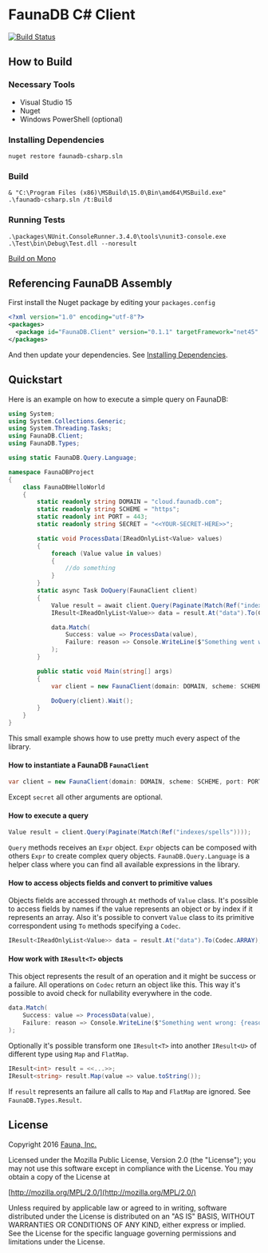 # FaunaDB C# Client

[![Build Status](https://travis-ci.org/faunadb/faunadb-csharp.svg?branch=master)](https://travis-ci.org/faunadb/faunadb-csharp)

## How to Build

### Necessary Tools

* Visual Studio 15
* Nuget
* Windows PowerShell (optional)

### Installing Dependencies

`nuget restore faunadb-csharp.sln`

### Build

`& "C:\Program Files (x86)\MSBuild\15.0\Bin\amd64\MSBuild.exe" .\faunadb-csharp.sln /t:Build`

### Running Tests

`.\packages\NUnit.ConsoleRunner.3.4.0\tools\nunit3-console.exe .\Test\bin\Debug\Test.dll --noresult`

[Build on Mono](./Build-Mono.md)

## Referencing FaunaDB Assembly

First install the Nuget package by editing your `packages.config`

```xml
<?xml version="1.0" encoding="utf-8"?>
<packages>
  <package id="FaunaDB.Client" version="0.1.1" targetFramework="net45" />
</packages>
```

And then update your dependencies. See [Installing Dependencies](#installing-dependencies).

## Quickstart

Here is an example on how to execute a simple query on FaunaDB:

```csharp
using System;
using System.Collections.Generic;
using System.Threading.Tasks;
using FaunaDB.Client;
using FaunaDB.Types;

using static FaunaDB.Query.Language;

namespace FaunaDBProject
{
    class FaunaDBHelloWorld
    {
        static readonly string DOMAIN = "cloud.faunadb.com";
        static readonly string SCHEME = "https";
        static readonly int PORT = 443;
        static readonly string SECRET = "<<YOUR-SECRET-HERE>>";

        static void ProcessData(IReadOnlyList<Value> values)
        {
            foreach (Value value in values)
            {
                //do something
            }
        }
        static async Task DoQuery(FaunaClient client)
        {
            Value result = await client.Query(Paginate(Match(Ref("indexes/spells"))));
            IResult<IReadOnlyList<Value>> data = result.At("data").To(Codec.ARRAY);

            data.Match(
                Success: value => ProcessData(value),
                Failure: reason => Console.WriteLine($"Something went wrong: {reason}")
            );
        }

        public static void Main(string[] args)
        {
            var client = new FaunaClient(domain: DOMAIN, scheme: SCHEME, port: PORT, secret: SECRET);

            DoQuery(client).Wait();
        }
    }
}
```

This small example shows how to use pretty much every aspect of the library.

#### How to instantiate a FaunaDB `FaunaClient`

```csharp
var client = new FaunaClient(domain: DOMAIN, scheme: SCHEME, port: PORT, secret: SECRET);
```

Except `secret` all other arguments are optional.

#### How to execute a query

```csharp
Value result = client.Query(Paginate(Match(Ref("indexes/spells"))));
```

`Query` methods receives an `Expr` object. `Expr` objects can be composed with others `Expr` to create complex query objects. `FaunaDB.Query.Language` is a helper class where you can find all available expressions in the library.

#### How to access objects fields and convert to primitive values

Objects fields are accessed through `At` methods of `Value` class. It's possible to access fields by names if the value represents an object or by index if it represents an array. Also it's possible to convert `Value` class to its primitive correspondent using `To` methods specifying a `Codec`.

```csharp
IResult<IReadOnlyList<Value>> data = result.At("data").To(Codec.ARRAY);
```

#### How work with `IResult<T>` objects

This object represents the result of an operation and it might be success or a failure. All operations on `Codec` return an object like this. This way it's possible to avoid check for nullability everywhere in the code.

```csharp
data.Match(
    Success: value => ProcessData(value),
    Failure: reason => Console.WriteLine($"Something went wrong: {reason}")
);
```

Optionally it's possible transform one `IResult<T>` into another `IResult<U>` of different type using `Map` and `FlatMap`.

```csharp
IResult<int> result = <<...>>;
IResult<string> result.Map(value => value.toString());
```

If `result` represents an failure all calls to `Map` and `FlatMap` are ignored. See `FaunaDB.Types.Result`.

## License

Copyright 2016 [Fauna, Inc.](https://faunadb.com/)

Licensed under the Mozilla Public License, Version 2.0 (the "License"); you may
not use this software except in compliance with the License. You may obtain a
copy of the License at

[http://mozilla.org/MPL/2.0/](http://mozilla.org/MPL/2.0/)

Unless required by applicable law or agreed to in writing, software distributed
under the License is distributed on an "AS IS" BASIS, WITHOUT WARRANTIES OR
CONDITIONS OF ANY KIND, either express or implied. See the License for the
specific language governing permissions and limitations under the License.
